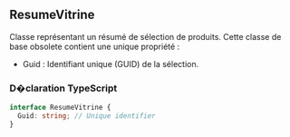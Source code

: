 ﻿## ResumeVitrine

Classe représentant un résumé de sélection de produits. Cette classe de base obsolete contient une unique propriété :

- Guid : Identifiant unique (GUID) de la sélection.

### D�claration TypeScript
```typescript
interface ResumeVitrine {
  Guid: string; // Unique identifier
}
```